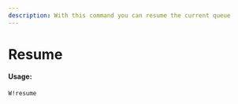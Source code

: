 ```yaml
---
description: With this command you can resume the current queue
---
```


# Resume

#### Usage:

```text
W!resume
```

